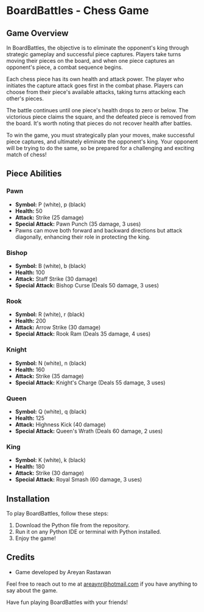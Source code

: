 # BoardBattles - Chess Game

## Game Overview

In BoardBattles, the objective is to eliminate the opponent's king through strategic gameplay and successful piece captures. Players take turns moving their pieces on the board, and when one piece captures an opponent's piece, a combat sequence begins.

Each chess piece has its own health and attack power. The player who initiates the capture attack goes first in the combat phase. Players can choose from their piece's available attacks, taking turns attacking each other's pieces.

The battle continues until one piece's health drops to zero or below. The victorious piece claims the square, and the defeated piece is removed from the board. It's worth noting that pieces do not recover health after battles.

To win the game, you must strategically plan your moves, make successful piece captures, and ultimately eliminate the opponent's king. Your opponent will be trying to do the same, so be prepared for a challenging and exciting match of chess!

## Piece Abilities

### Pawn

- **Symbol:** P (white), p (black)
- **Health:** 50
- **Attack:** Strike (25 damage)
- **Special Attack:** Pawn Punch (35 damage, 3 uses)
- Pawns can move both forward and backward directions but attack diagonally, enhancing their role in protecting the king.

### Bishop

- **Symbol:** B (white), b (black)
- **Health:** 100
- **Attack:** Staff Strike (30 damage)
- **Special Attack:** Bishop Curse (Deals 50 damage, 3 uses)

### Rook

- **Symbol:** R (white), r (black)
- **Health:** 200
- **Attack:** Arrow Strike (30 damage)
- **Special Attack:** Rook Ram (Deals 35 damage, 4 uses)

### Knight

- **Symbol:** N (white), n (black)
- **Health:** 160
- **Attack:** Strike (35 damage)
- **Special Attack:** Knight's Charge (Deals 55 damage, 3 uses)

### Queen

- **Symbol:** Q (white), q (black)
- **Health:** 125
- **Attack:** Highness Kick (40 damage)
- **Special Attack:** Queen's Wrath (Deals 60 damage, 2 uses)

### King

- **Symbol:** K (white), k (black)
- **Health:** 180
- **Attack:** Strike (30 damage)
- **Special Attack:** Royal Smash (60 damage, 3 uses)

## Installation

To play BoardBattles, follow these steps:

1. Download the Python file from the repository.
2. Run it on any Python IDE or terminal with Python installed.
3. Enjoy the game!

## Credits

- Game developed by Areyan Rastawan

Feel free to reach out to me at areaynr@hotmail.com if you have anything to say about the game.

Have fun playing BoardBattles with your friends!
